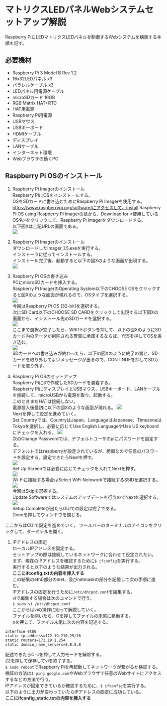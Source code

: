 # マトリクスLEDパネルWebシステムセットアップ解説  
Raspberry PiにLEDマトリクスLEDパネルを制御するWebシステムを構築する手順を記す。  
## 必要機材  
- Raspberry Pi 3 Model B Rev 1.2
- 16x32LEDパネル x3
- パラレルケーブル x3
- LEDパネル用電源ケーブル
- microSDカード 16GB
- RGB Matrix HAT+RTC
- HAT用電源
- Raspberry Pi用電源
- USBマウス
- USBキーボード
- HDMIケーブル
- ディスプレイ
- LANケーブル
- インターネット環境
- Webブラウザの動くPC

## Raspberry Pi OSのインストール
1. Raspberry Pi Imagerのインストール  
Raspberry PiにOSをインストールする。  
OSをSDカードに書き込むためにRaspberry Pi Imagerを使用する。  
https://www.raspberrypi.org/software/にアクセスして、Install Raspberry Pi OS using Raspberry Pi Imagerの章から、Download for <使用しているOS名>をクリックして、Raspberry Pi Imagerをダウンロードする。  
以下図Xは上記URLの画面である。  
![](./img/howto/raspberrypi_imager_install_link.png)  

2. Raspberry Pi Imagerのインストール  
ダウンロードしたimager_1.5.exeを実行する。  
インストーラに従ってインストールする。  
インストール完了後、起動すると以下の図Xのような画面が出現する。  
![](./img/howto/raspberrypi_imager.png)  

3. Raspberry Pi OSの書き込み  
PCにmicroSDカードを挿入する。  
Raspberry Pi ImagerのOperating System以下のCHOOSE OSをクリックすると図Xのような画面が現れるので、OSタイプを選択する。  
![](./img/howto/raspberrypi_imager_ostype.png)  
今回はRaspberry Pi OS (32-bit)を選択する。  
次にSD Card以下のCHOOSE SD CARDをクリックして出現する以下図Xの画面から、インストール先のSDカードを選択する。  
![](./img/howto/raspberrypi_imager_sdcard.png)  
ここまで選択が完了したら、WRITEボタンを押して、以下の図XのようにSDカード内のデータが削除される警告に承諾するならば、YESを押してOSを書き込む。  
![](./img/howto/raspberrypi_imager_warning.png)  
SDカードへの書き込みが終わったら、以下の図Xのように終了の旨と、SDカードを取り外してよいメッセージが出るので、CONTINUEを押してSDカードを取り外す。  

4. Raspberry Pi OSのセットアップ  
Raspberry Piに3で作成したSDカードを装着する。  
Raspberry PiにディスプレイとUSBマウス、USBキーボード、LANケーブルを接続して、microUSBから電源を取り、起動する。  
このときまだHATは接続しない。  
電源投入後最初に以下の図Xのような画面が現れる。
![](./img/howto/raspberrypiod_top.png)  
Nextを押して設定を進めていく。  
Set Countryでは、CountryはJapan、LanguageはJapanese、TimezoneはTokyoを選択し、必要に応じてUse English LanguageやUse US keyboardにチェックを入れる。
![](./img/howto/setcountry.png)  
次のChange Passwordでは、デフォルトユーザのpiにパスワードを設定する。  
デフォルトではraspberryが設定されているが、脆弱なので任意のパスワードを設定する。設定できたらNextを押す。  
![](./img/howto/changepassword.png)  
Set Up Screenでは必要に応じてチェックを入れてNextを押す。  
![](./img/howto/setupscreen.png)  
Wi-Fiに接続する場合はSelect WiFi Netoworkで接続するSSIDを選択する。  
![](./img/howto/selectwifinetwork.png)  
今回はSkipを選択する。  
Update Softwareではシステムのアップデートを行うのでNextを選択する。  
![](./img/howto/updatesoftware.png)  
Setup Completeが出たらGUIでの設定は完了である。  
Doneを押してウィンドウを閉じる。  

ここからはCUIで設定を進めていく。  ツールバーのターミナルのアイコンをクリックして、ターミナルを開く。  
1. IPアドレスの固定  
ローカルIPアドレスを固定する。  
セットアップの際は接続しているネットワークに合わせて設定されたい。  
まず、現在のIPアドレスを確認するために`$ ifconfig`を実行する。  
実行すると以下のような結果が出力される。  
**ここにifconfig.txtの内容を挿入する**  
この結果のeth0部分のinet、及びnetmaskの部分を記憶して次の手順に進む。  
IPアドレスの固定を行うために`/etc/dhcpcd.conf`を編集する。  
viで編集する場合は次のコマンドで行う。  
`$ sudo vi /etc/dhcpcd.conf`  
ここからはviの操作に則って解説していく。  
ファイルを開いたら、Gを押してファイルの末尾に移動する。  
oを押して、ファイル末尾に次の内容を記述する。  
```
interface eth0
static ip_address=172.19.210.25/16
static routers=172.19.1.254
static domain_name_servers=8.8.8.8
```
記述できたらC-cを押して入力モードを解除する。  
ZZを押して保存してviを終了する。  
`$ sudo reboot`でRaspberry Piを再起動してネットワークが繋がるか検証する。  
検証の方法は`$ ping google.com`やWebブラウザで任意のWebサイトにアクセスするなどの方法で行う。  
IPアドレスが固定できているか確認するために、`$ ifconfig`を実行する。  
以下のように出力が変わっていたらIPアドレスの固定に成功している。  
**ここにifconfig_static.txtの内容を挿入する**  
